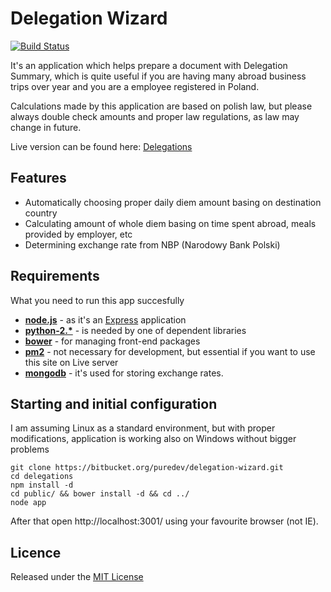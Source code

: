 Delegation Wizard
=====================

[![Build Status](https://travis-ci.org/yhnavein/delegation-wizard.svg?branch=master)](https://travis-ci.org/yhnavein/delegation-wizard)

It's an application which helps prepare a document with Delegation Summary, which is quite useful
if you are having many abroad business trips over year and you are a employee registered in Poland.

Calculations made by this application are based on polish law, but please always double check amounts
and proper law regulations, as law may change in future.

Live version can be found here: [Delegations](http://delegations.puredev.eu)

## Features

* Automatically choosing proper daily diem amount basing on destination country
* Calculating amount of whole diem basing on time spent abroad, meals provided by employer, etc
* Determining exchange rate from NBP (Narodowy Bank Polski)

## Requirements

What you need to run this app succesfully

* **[node.js](http://nodejs.org)** - as it's an [Express](http://expressjs.com/) application
* **[python-2.*](www.python.org/download/)** - is needed by one of dependent libraries
* **[bower](http://bower.io/)** - for managing front-end packages
* **[pm2](https://github.com/Unitech/pm2)** - not necessary for development, but essential if you want to use this site on Live server
* **[mongodb](http://www.mongodb.org/)** - it's used for storing exchange rates.

## Starting and initial configuration

I am assuming Linux as a standard environment, but with proper modifications, application is working also on Windows without bigger problems

```
git clone https://bitbucket.org/puredev/delegation-wizard.git
cd delegations
npm install -d
cd public/ && bower install -d && cd ../
node app
```

After that open http://localhost:3001/ using your favourite browser (not IE).


## Licence

Released under the [MIT License](http://opensource.org/licenses/mit-license.php)